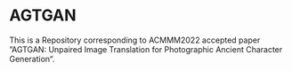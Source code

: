 # AGTGAN
This is a Repository corresponding to ACMMM2022 accepted paper ”AGTGAN: Unpaired Image Translation for Photographic Ancient Character Generation“.
